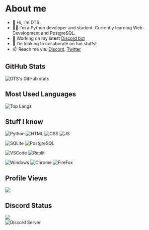 # About me
- 👋 Hi, I’m DTS.
- 🧑‍🎓 I'm a Python developer and student. Currently learning Web-Development and PostgreSQL.
- 👷 Working on my latest [Discord bot](https://dsc.gg/pizza-invite)
- 💞️ I’m looking to collaborate on fun stuffs!
- 📫 Reach me via: [Discord](https://discord.gg/WhNVDTF), [Twitter](https://twitter.com/official_DTS_11)

## GitHub Stats
![DTS's GitHub stats](https://github-readme-stats.vercel.app/api?username=DTS-11&count_private=true&show_icons=true&theme=dracula)

## Most Used Languages
![Top Langs](https://github-readme-stats.vercel.app/api/top-langs/?username=DTS-11&layout=compact)

## Stuff I know
![Python](https://img.shields.io/badge/Python-3776AB?style=for-the-badge&logo=python&logoColor=white)
![HTML](https://img.shields.io/badge/HTML5-E34F26?style=for-the-badge&logo=html5&logoColor=white)
![CSS](https://img.shields.io/badge/CSS3-1572B6?style=for-the-badge&logo=css3&logoColor=white)
![JS](https://img.shields.io/badge/JavaScript-F7DF1E?style=for-the-badge&logo=javascript&logoColor=black)

![SQLite](https://img.shields.io/badge/SQLite-07405E?style=for-the-badge&logo=sqlite&logoColor=white)
![PostgreSQL](https://img.shields.io/badge/PostgreSQL-316192?style=for-the-badge&logo=postgresql&logoColor=white)

![VSCode](https://img.shields.io/badge/Visual_Studio_Code-0078D4?style=for-the-badge&logo=visual%20studio%20code&logoColor=white)
![Replit](https://img.shields.io/badge/replit-667881?style=for-the-badge&logo=replit&logoColor=white)

![Windows](https://img.shields.io/badge/Windows-0078D6?style=for-the-badge&logo=windows&logoColor=white)
![Chrome](https://img.shields.io/badge/Google_chrome-4285F4?style=for-the-badge&logo=Google-chrome&logoColor=white)
![FireFox](https://img.shields.io/badge/Firefox_Browser-FF7139?style=for-the-badge&logo=Firefox-Browser&logoColor=white)

## Profile Views
![](https://komarev.com/ghpvc/?username=DTS-11&color=4185f2)


## Discord Status
![](https://discord.c99.nl/widget/theme-1/710247495334232164.png)\
![Discord Server](https://discordapp.com/api/guilds/764049436275114004/widget.png?style=banner2)

<!---
DTS-11/DTS-11 is a ✨ special ✨ repository because its `README.md` (this file) appears on your GitHub profile.
You can click the Preview link to take a look at your changes.
--->
